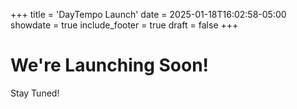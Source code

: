+++
title = 'DayTempo Launch'
date = 2025-01-18T16:02:58-05:00
showdate = true
include_footer = true
draft = false
+++

# We're Launching Soon!
Stay Tuned!